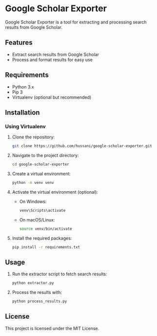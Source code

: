 # Google Scholar Exporter

Google Scholar Exporter is a tool for extracting and processing search results from Google Scholar.

## Features

- Extract search results from Google Scholar
- Process and format results for easy use

## Requirements

- Python 3.x
- Pip 3
- Virtualenv (optional but recommended)

## Installation

### Using Virtualenv

1. Clone the repository:
   ```bash
   git clone https://github.com/hussani/google-scholar-exporter.git
   ```

2. Navigate to the project directory:
   ```bash
   cd google-scholar-exporter
   ```

3. Create a virtual environment:
   ```bash
   python -m venv venv
   ```

4. Activate the virtual environment (optional):
   - On Windows:
     ```bash
     venv\Scripts\activate
     ```
   - On macOS/Linux:
     ```bash
     source venv/bin/activate
     ```

5. Install the required packages:
   ```bash
   pip install -r requirements.txt
   ```

## Usage

1. Run the extractor script to fetch search results:
   ```bash
   python extractor.py
   ```
2. Process the results with:
   ```bash
   python process_results.py
   ```

## License

This project is licensed under the MIT License.
